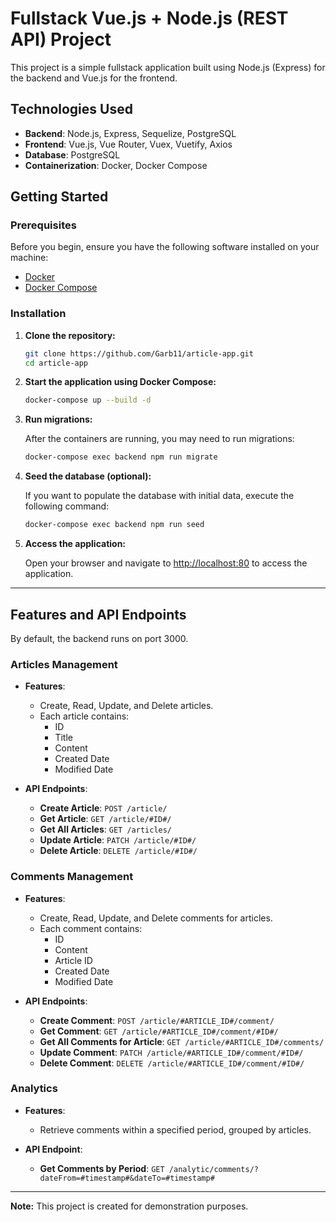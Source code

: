 # Fullstack Vue.js + Node.js (REST API) Project

This project is a simple fullstack application built using Node.js (Express) for the backend and Vue.js for the frontend.

## Technologies Used

- **Backend**: Node.js, Express, Sequelize, PostgreSQL
- **Frontend**: Vue.js, Vue Router, Vuex, Vuetify, Axios
- **Database**: PostgreSQL
- **Containerization**: Docker, Docker Compose

## Getting Started

### Prerequisites

Before you begin, ensure you have the following software installed on your machine:

- [Docker](https://www.docker.com/)
- [Docker Compose](https://docs.docker.com/compose/install/)

### Installation

1. **Clone the repository:**

    ```bash
    git clone https://github.com/Garb11/article-app.git
    cd article-app
    ```

2. **Start the application using Docker Compose:**

    ```bash
    docker-compose up --build -d
    ```

3. **Run migrations:**

    After the containers are running, you may need to run migrations:

    ```bash
    docker-compose exec backend npm run migrate
    ```

4. **Seed the database (optional):**

    If you want to populate the database with initial data, execute the following command:

    ```bash
    docker-compose exec backend npm run seed
    ```

5. **Access the application:**

    Open your browser and navigate to [http://localhost:80](http://localhost:80) to access the application.

---

## Features and API Endpoints

By default, the backend runs on port 3000.

### Articles Management

- **Features**:
  - Create, Read, Update, and Delete articles.
  - Each article contains:
    - ID
    - Title
    - Content
    - Created Date
    - Modified Date

- **API Endpoints**:
  - **Create Article**: `POST /article/`
  - **Get Article**: `GET /article/#ID#/`
  - **Get All Articles**: `GET /articles/`
  - **Update Article**: `PATCH /article/#ID#/`
  - **Delete Article**: `DELETE /article/#ID#/`

### Comments Management

- **Features**:
  - Create, Read, Update, and Delete comments for articles.
  - Each comment contains:
    - ID
    - Content
    - Article ID
    - Created Date
    - Modified Date

- **API Endpoints**:
  - **Create Comment**: `POST /article/#ARTICLE_ID#/comment/`
  - **Get Comment**: `GET /article/#ARTICLE_ID#/comment/#ID#/`
  - **Get All Comments for Article**: `GET /article/#ARTICLE_ID#/comments/`
  - **Update Comment**: `PATCH /article/#ARTICLE_ID#/comment/#ID#/`
  - **Delete Comment**: `DELETE /article/#ARTICLE_ID#/comment/#ID#/`

### Analytics

- **Features**:
  - Retrieve comments within a specified period, grouped by articles.

- **API Endpoint**:
  - **Get Comments by Period**: `GET /analytic/comments/?dateFrom=#timestamp#&dateTo=#timestamp#`

---

**Note:** This project is created for demonstration purposes.
